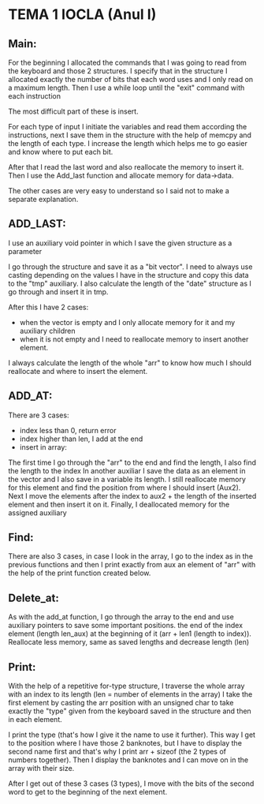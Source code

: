 # TEMA 1 IOCLA (Anul I)

Main:
-------

For the beginning I allocated the commands that I was going to read from the keyboard and those 2 structures.
I specify that in the structure I allocated exactly the number of bits that each word uses and I only read on a maximum length.
Then I use a while loop until the "exit" command with each instruction

The most difficult part of these is insert.

For each type of input I initiate the variables and read them according the instructions, next I save them in the structure with the help of memcpy and the length of each type. I increase the length which helps me to go easier and know where to put each bit.

After that I read the last word and also reallocate the memory to insert it.
Then I use the Add_last function and allocate memory for data->data.

The other cases are very easy to understand so I said not to make a separate explanation.

ADD_LAST:
------------
I use an auxiliary void pointer in which I save the given structure as a parameter

I go through the structure and save it as a "bit vector". 
I need to always use casting depending on the values I have in the structure and copy this data to the "tmp" auxiliary. I also calculate the length of the "date" structure as I go through and insert it in tmp.

After this I have 2 cases: 
- when the vector is empty and I only allocate memory for it and my auxiliary children  
- when it is not empty and I need to reallocate memory to insert another element.

I always calculate the length of the whole "arr" to know how much I should reallocate and where to insert the element.

ADD_AT:
-----------
There are 3 cases: 

- index less than 0, return error 
- index higher than len, I add at the end 
- insert in array: 

The first time I go through the "arr" to the end and find the length, I also find the length to the index
In another auxiliar I save the data as an element in the vector and I also save in a variable its length. 
I still reallocate memory for this element and find the position from where I should insert (Aux2).
Next I move the elements after the index to aux2 + the length of the inserted element and then insert it on it.
Finally, I deallocated memory for the assigned auxiliary

Find:
----------
There are also 3 cases, in case I look in the array, I go to the index as in the previous functions and then I print exactly from aux an element of "arr" with the help of the print function created below.

Delete_at:
----------
As with the add_at function, I go through the array to the end and use auxiliary pointers to save some important positions. the end of the index element (length len_aux) at the beginning of it (arr + len1 (length to index)). Reallocate less memory, same as saved lengths and decrease length (len)

Print:
---------
With the help of a repetitive for-type structure, I traverse the whole array with an index to its length (len = number of elements in the array)
I take the first element by casting the arr position with an unsigned char to take exactly the "type" given from the keyboard 
saved in the structure and then in each element.


I print the type (that's how I give it the name to use it further). This way I get to the position where I have those 2 banknotes, but I have to display the second name first and that's why I print arr + sizeof (the 2 types of numbers together). Then I display the banknotes and I can move on in the array with their size.


After I get out of these 3 cases (3 types), I move with the bits of the second word to get to the beginning of the next element.

